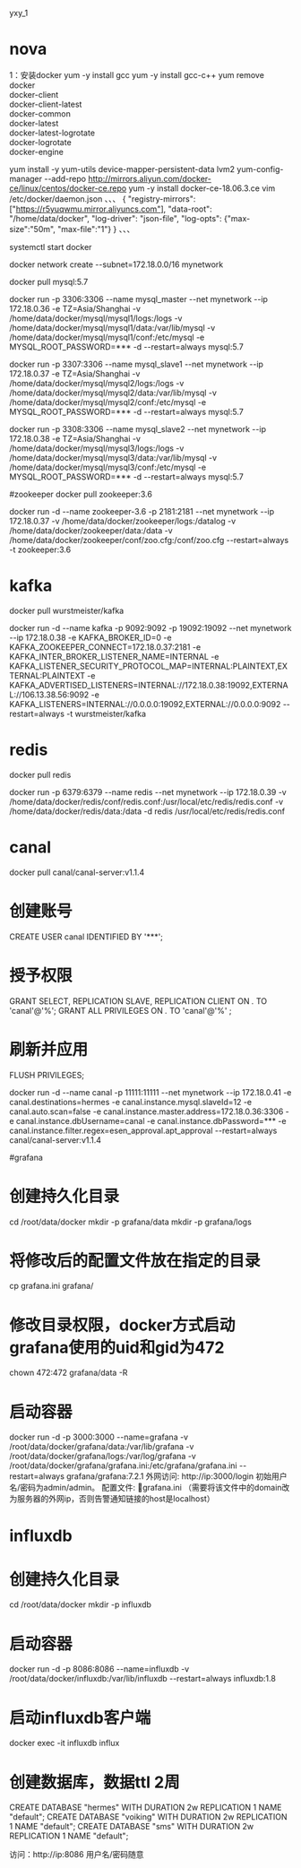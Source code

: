 yxy_1
# nova

1：安装docker
yum -y install gcc
yum -y install gcc-c++
yum remove docker \
                  docker-client \
                  docker-client-latest \
                  docker-common \
                  docker-latest \
                  docker-latest-logrotate \
                  docker-logrotate \
                  docker-engine

yum install -y yum-utils device-mapper-persistent-data lvm2
yum-config-manager --add-repo http://mirrors.aliyun.com/docker-ce/linux/centos/docker-ce.repo
yum -y install docker-ce-18.06.3.ce
vim /etc/docker/daemon.json
、、、
{
  "registry-mirrors": ["https://r5yuqwmu.mirror.aliyuncs.com"],
  "data-root": "/home/data/docker",
  "log-driver": "json-file",
  "log-opts": {"max-size":"50m", "max-file":"1"}
}
、、、

systemctl start docker

docker network create --subnet=172.18.0.0/16 mynetwork

docker pull mysql:5.7

docker run -p 3306:3306 --name mysql_master --net mynetwork --ip 172.18.0.36 -e TZ=Asia/Shanghai -v /home/data/docker/mysql/mysql1/logs:/logs -v /home/data/docker/mysql/mysql1/data:/var/lib/mysql -v /home/data/docker/mysql/mysql1/conf:/etc/mysql -e MYSQL_ROOT_PASSWORD=*** -d --restart=always mysql:5.7

docker run -p 3307:3306 --name mysql_slave1 --net mynetwork --ip 172.18.0.37 -e TZ=Asia/Shanghai -v /home/data/docker/mysql/mysql2/logs:/logs -v /home/data/docker/mysql/mysql2/data:/var/lib/mysql -v /home/data/docker/mysql/mysql2/conf:/etc/mysql -e MYSQL_ROOT_PASSWORD=*** -d --restart=always mysql:5.7

docker run -p 3308:3306 --name mysql_slave2 --net mynetwork --ip 172.18.0.38 -e TZ=Asia/Shanghai -v /home/data/docker/mysql/mysql3/logs:/logs -v /home/data/docker/mysql/mysql3/data:/var/lib/mysql -v /home/data/docker/mysql/mysql3/conf:/etc/mysql -e MYSQL_ROOT_PASSWORD=*** -d --restart=always mysql:5.7


#zookeeper
docker pull zookeeper:3.6

docker run -d --name zookeeper-3.6 -p 2181:2181 --net mynetwork --ip 172.18.0.37 -v /home/data/docker/zookeeper/logs:/datalog -v /home/data/docker/zookeeper/data:/data -v /home/data/docker/zookeeper/conf/zoo.cfg:/conf/zoo.cfg --restart=always -t  zookeeper:3.6

# kafka
docker pull wurstmeister/kafka

docker run -d --name kafka -p 9092:9092 -p 19092:19092 --net mynetwork --ip 172.18.0.38  -e KAFKA_BROKER_ID=0 -e KAFKA_ZOOKEEPER_CONNECT=172.18.0.37:2181 -e KAFKA_INTER_BROKER_LISTENER_NAME=INTERNAL -e KAFKA_LISTENER_SECURITY_PROTOCOL_MAP=INTERNAL:PLAINTEXT,EXTERNAL:PLAINTEXT -e KAFKA_ADVERTISED_LISTENERS=INTERNAL://172.18.0.38:19092,EXTERNAL://106.13.38.56:9092 -e KAFKA_LISTENERS=INTERNAL://0.0.0.0:19092,EXTERNAL://0.0.0.0:9092 --restart=always -t wurstmeister/kafka

# redis
docker pull redis

docker run -p 6379:6379 --name redis --net mynetwork --ip 172.18.0.39 -v /home/data/docker/redis/conf/redis.conf:/usr/local/etc/redis/redis.conf -v /home/data/docker/redis/data:/data -d redis /usr/local/etc/redis/redis.conf

# canal
docker pull canal/canal-server:v1.1.4

# 创建账号
CREATE USER canal IDENTIFIED BY '***'; 
# 授予权限
GRANT SELECT, REPLICATION SLAVE, REPLICATION CLIENT ON *.* TO 'canal'@'%';
GRANT ALL PRIVILEGES ON *.* TO 'canal'@'%' ;
# 刷新并应用
FLUSH PRIVILEGES;

docker run -d --name canal -p 11111:11111 --net mynetwork --ip 172.18.0.41 -e canal.destinations=hermes -e canal.instance.mysql.slaveId=12 -e  canal.auto.scan=false -e canal.instance.master.address=172.18.0.36:3306 -e canal.instance.dbUsername=canal -e canal.instance.dbPassword=*** -e  canal.instance.filter.regex=esen_approval.apt_approval --restart=always canal/canal-server:v1.1.4

#grafana
# 创建持久化目录
cd /root/data/docker
mkdir -p grafana/data
mkdir -p grafana/logs
# 将修改后的配置文件放在指定的目录
cp grafana.ini grafana/
# 修改目录权限，docker方式启动grafana使用的uid和gid为472
chown 472:472 grafana/data -R
# 启动容器
docker run -d -p 3000:3000 --name=grafana -v /root/data/docker/grafana/data:/var/lib/grafana -v /root/data/docker/grafana/logs:/var/log/grafana -v /root/data/docker/grafana/grafana.ini:/etc/grafana/grafana.ini --restart=always grafana/grafana:7.2.1
外网访问: http://ip:3000/login  初始用户名/密码为admin/admin。
配置文件: 📎grafana.ini （需要将该文件中的domain改为服务器的外网ip，否则告警通知链接的host是localhost）

# influxdb
# 创建持久化目录
cd /root/data/docker
mkdir -p influxdb
# 启动容器
docker run -d -p 8086:8086 --name=influxdb -v /root/data/docker/influxdb:/var/lib/influxdb --restart=always influxdb:1.8

# 启动influxdb客户端
docker exec -it influxdb influx
# 创建数据库，数据ttl 2周
CREATE DATABASE "hermes" WITH DURATION 2w REPLICATION 1 NAME "default";
CREATE DATABASE "voiking" WITH DURATION 2w REPLICATION 1 NAME "default";
CREATE DATABASE "sms" WITH DURATION 2w REPLICATION 1 NAME "default";

访问：http://ip:8086 用户名/密码随意




